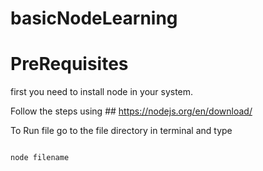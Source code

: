 # basicNodeLearning

# PreRequisites

first you need to install node in your system.

Follow the steps using ## https://nodejs.org/en/download/

To Run file go to the file directory in terminal and type

```

node filename

```

